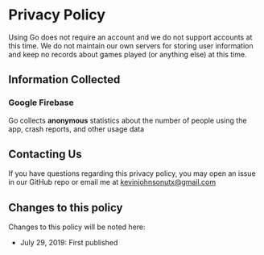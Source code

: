 # Privacy Policy

Using Go does not require an account and we do not support accounts at this time. We do not maintain our own servers for storing user information and keep no records about games played (or anything else) at this time.

## Information Collected

### Google Firebase

Go collects **anonymous** statistics about the number of people using the app, crash reports, and other usage data

## Contacting Us

If you have questions regarding this privacy policy, you may open an issue in our GitHub repo or email me at kevinjohnsonutx@gmail.com

## Changes to this policy

Changes to this policy will be noted here:

- July 29, 2019: First published
